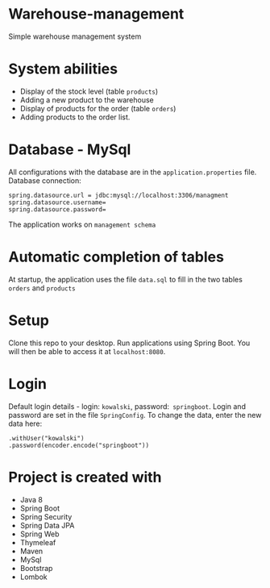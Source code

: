# Warehouse-management

Simple warehouse management system

# System abilities
* Display of the stock level (table `products`)
* Adding a new product to the warehouse
* Display of products for the order (table `orders`)
* Adding products to the order list.


# Database - MySql
All configurations with the database are in the `application.properties` file.
Database connection:
```
spring.datasource.url = jdbc:mysql://localhost:3306/managment
spring.datasource.username=
spring.datasource.password=
```
The application works on  `management schema`
 
# Automatic completion of tables
At startup, the application uses the file `data.sql` to fill in the two tables` orders` and `products`

# Setup

Clone this repo to your desktop. Run applications using Spring Boot. You will then be able to access it at `localhost:8080`.

# Login

Default login details - login: `kowalski`, password:` springboot`.
Login and password are set in the file `SpringConfig`.
To change the data, enter the new data here:

```
.withUser("kowalski")
.password(encoder.encode("springboot"))
```

# Project is created with
* Java 8
* Spring Boot
* Spring Security
* Spring Data JPA
* Spring Web
* Thymeleaf
* Maven
* MySql
* Bootstrap
* Lombok

